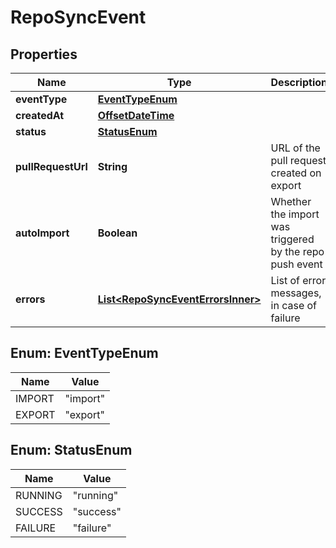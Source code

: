 

# RepoSyncEvent

## Properties

Name | Type | Description | Notes
------------ | ------------- | ------------- | -------------
**eventType** | [**EventTypeEnum**](#EventTypeEnum) |  |  [optional]
**createdAt** | [**OffsetDateTime**](OffsetDateTime.md) |  |  [optional]
**status** | [**StatusEnum**](#StatusEnum) |  |  [optional]
**pullRequestUrl** | **String** | URL of the pull request created on export |  [optional]
**autoImport** | **Boolean** | Whether the import was triggered by the repo push event |  [optional]
**errors** | [**List&lt;RepoSyncEventErrorsInner&gt;**](RepoSyncEventErrorsInner.md) | List of error messages, in case of failure |  [optional]



## Enum: EventTypeEnum

Name | Value
---- | -----
IMPORT | &quot;import&quot;
EXPORT | &quot;export&quot;



## Enum: StatusEnum

Name | Value
---- | -----
RUNNING | &quot;running&quot;
SUCCESS | &quot;success&quot;
FAILURE | &quot;failure&quot;



